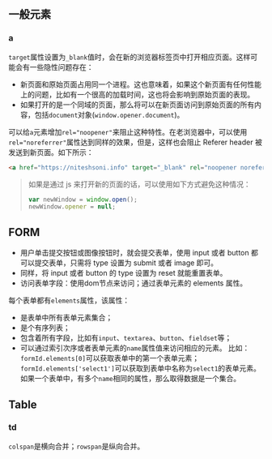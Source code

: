 ## 一般元素

### a

`target`属性设置为`_blank`值时，会在新的浏览器标签页中打开相应页面。这样可能会有一些隐性问题存在：

* 新页面和原始页面占用同一个进程。这也意味着，如果这个新页面有任何性能上的问题，比如有一个很高的加载时间，这也将会影响到原始页面的表现。
* 如果打开的是一个同域的页面，那么将可以在新页面访问到原始页面的所有内容，包括`document`对象(`window.opener.document`)。

可以给`a`元素增加`rel="noopener"`来阻止这种特性。在老浏览器中，可以使用`rel="noreferrer"`属性达到同样的效果，但是，这样也会阻止 Referer header 被发送到新页面。如下所示：

```html
<a href="https://niteshsoni.info" target="_blank" rel="noopener noreferrer"></a>
```

> 如果是通过 js 来打开新的页面的话，可以使用如下方式避免这种情况：
> 
> ```js
> var newWindow = window.open();
> newWindow.opener = null;
> ```

## FORM

* 用户单击提交按钮或图像按钮时，就会提交表单，使用 input 或者 button 都可以提交表单，只需将 type 设置为 submit 或者 image 即可。
* 同样，将 input 或者 button 的 type 设置为 reset 就能重置表单。
* 访问表单字段：使用dom节点来访问；通过表单元素的 elements 属性。

每个表单都有`elements`属性，该属性：

* 是表单中所有表单元素集合；
* 是个有序列表；
* 包含着所有字段，比如有`input`、`textarea`、`button`、`fieldset`等；
* 可以通过索引次序或者表单元素的`name`属性值来访问相应的元素。
    比如：`formId.elements[0]`可以获取表单中的第一个表单元素；
    `formId.elements['select1']`可以获取到表单中名称为`select1`的表单元素。
    如果一个表单中，有多个`name`相同的属性，那么取得数据是一个集合。

## Table

### td 

`colspan`是横向合并；`rowspan`是纵向合并。

